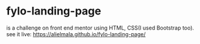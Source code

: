 # fylo-landing-page

is a challenge on front end mentor using HTML, CSS(I used Bootstrap too).
see it live: https://alielmala.github.io/fylo-landing-page/
